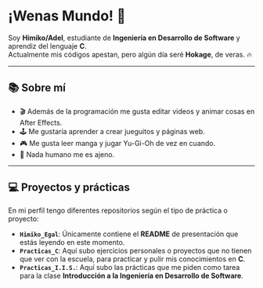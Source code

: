 # ¡Wenas Mundo! 👋

Soy **Himiko/Adel**, estudiante de **Ingeniería en Desarrollo de Software** y aprendiz del lenguaje **C**.  
Actualmente mis códigos apestan, pero algún día seré **Hokage**, de veras. 🔥

---

## 📚 Sobre mí

- 🎬 Además de la programación me gusta editar videos y animar cosas en After Effects.
- 🕹️ Me gustaría aprender a crear jueguitos y páginas web.
- 🎮 Me gusta leer manga y jugar Yu-Gi-Oh de vez en cuando.  
- 🧡 Nada humano me es ajeno. 

---

## 💻 Proyectos y prácticas

En mi perfil tengo diferentes repositorios según el tipo de práctica o proyecto:

- **`Himiko_Egal`**: Únicamente contiene el **README** de presentación que estás leyendo en este momento.
- **`Practicas_C`**: Aquí subo ejercicios personales o proyectos que no tienen que ver con la escuela, para practicar y pulir mis conocimientos en **C**.  
- **`Practicas_I.I.S.`**: Aquí subo las prácticas que me piden como tarea para la clase **Introducción a la Ingeniería en Desarrollo de Software**.
